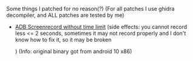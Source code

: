 Some things I patched for no reason(?) (For all patches I use ghidra decompiler, and ALL patches are tested by me)
- [ADB Screenrecord without time limit](screenrecord) (side effects: you cannot record less <= 2 seconds, sometimes it may not record properly and I don't know how to fix it, so it may be broken
  
  ) (Info: original binary got from android 10 x86)

